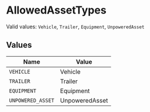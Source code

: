 # AllowedAssetTypes

  Valid values: `Vehicle`, `Trailer`, `Equipment`, `UnpoweredAsset`


## Values

| Name              | Value             |
| ----------------- | ----------------- |
| `VEHICLE`         | Vehicle           |
| `TRAILER`         | Trailer           |
| `EQUIPMENT`       | Equipment         |
| `UNPOWERED_ASSET` | UnpoweredAsset    |